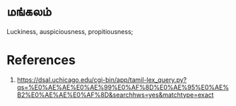 # மங்கலம்
Luckiness, auspiciousness, propitiousness;


# References
1. https://dsal.uchicago.edu/cgi-bin/app/tamil-lex_query.py?qs=%E0%AE%AE%E0%AE%99%E0%AF%8D%E0%AE%95%E0%AE%B2%E0%AE%AE%E0%AF%8D&searchhws=yes&matchtype=exact
